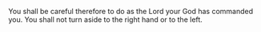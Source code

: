 You shall be careful therefore to do as the Lord your God has commanded you. You shall not turn aside to the right hand or to the left.
